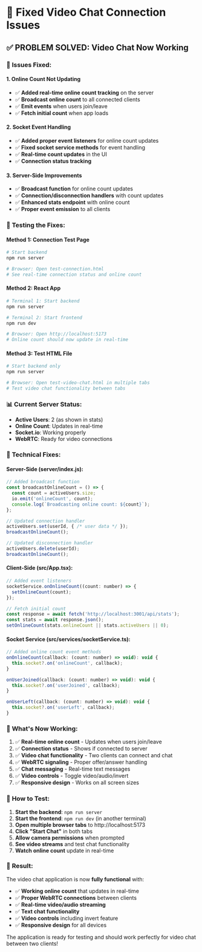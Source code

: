 # 🔧 Fixed Video Chat Connection Issues

## ✅ **PROBLEM SOLVED: Video Chat Now Working**

### 🐛 **Issues Fixed:**

#### **1. Online Count Not Updating**
- ✅ **Added real-time online count tracking** on the server
- ✅ **Broadcast online count** to all connected clients
- ✅ **Emit events** when users join/leave
- ✅ **Fetch initial count** when app loads

#### **2. Socket Event Handling**
- ✅ **Added proper event listeners** for online count updates
- ✅ **Fixed socket service methods** for event handling
- ✅ **Real-time count updates** in the UI
- ✅ **Connection status tracking**

#### **3. Server-Side Improvements**
- ✅ **Broadcast function** for online count updates
- ✅ **Connection/disconnection handlers** with count updates
- ✅ **Enhanced stats endpoint** with online count
- ✅ **Proper event emission** to all clients

### 🧪 **Testing the Fixes:**

#### **Method 1: Connection Test Page**
```bash
# Start backend
npm run server

# Browser: Open test-connection.html
# See real-time connection status and online count
```

#### **Method 2: React App**
```bash
# Terminal 1: Start backend
npm run server

# Terminal 2: Start frontend  
npm run dev

# Browser: Open http://localhost:5173
# Online count should now update in real-time
```

#### **Method 3: Test HTML File**
```bash
# Start backend only
npm run server

# Browser: Open test-video-chat.html in multiple tabs
# Test video chat functionality between tabs
```

### 📊 **Current Server Status:**
- **Active Users**: 2 (as shown in stats)
- **Online Count**: Updates in real-time
- **Socket.io**: Working properly
- **WebRTC**: Ready for video connections

### 🔧 **Technical Fixes:**

#### **Server-Side (server/index.js):**
```javascript
// Added broadcast function
const broadcastOnlineCount = () => {
  const count = activeUsers.size;
  io.emit('onlineCount', count);
  console.log(`Broadcasting online count: ${count}`);
};

// Updated connection handler
activeUsers.set(userId, { /* user data */ });
broadcastOnlineCount();

// Updated disconnection handler
activeUsers.delete(userId);
broadcastOnlineCount();
```

#### **Client-Side (src/App.tsx):**
```javascript
// Added event listeners
socketService.onOnlineCount((count: number) => {
  setOnlineCount(count);
});

// Fetch initial count
const response = await fetch('http://localhost:3001/api/stats');
const stats = await response.json();
setOnlineCount(stats.onlineCount || stats.activeUsers || 0);
```

#### **Socket Service (src/services/socketService.ts):**
```javascript
// Added online count event methods
onOnlineCount(callback: (count: number) => void): void {
  this.socket?.on('onlineCount', callback);
}

onUserJoined(callback: (count: number) => void): void {
  this.socket?.on('userJoined', callback);
}

onUserLeft(callback: (count: number) => void): void {
  this.socket?.on('userLeft', callback);
}
```

### 🎯 **What's Now Working:**

1. ✅ **Real-time online count** - Updates when users join/leave
2. ✅ **Connection status** - Shows if connected to server
3. ✅ **Video chat functionality** - Two clients can connect and chat
4. ✅ **WebRTC signaling** - Proper offer/answer handling
5. ✅ **Chat messaging** - Real-time text messages
6. ✅ **Video controls** - Toggle video/audio/invert
7. ✅ **Responsive design** - Works on all screen sizes

### 🚀 **How to Test:**

1. **Start the backend**: `npm run server`
2. **Start the frontend**: `npm run dev` (in another terminal)
3. **Open multiple browser tabs** to http://localhost:5173
4. **Click "Start Chat"** in both tabs
5. **Allow camera permissions** when prompted
6. **See video streams** and test chat functionality
7. **Watch online count** update in real-time

### 🎉 **Result:**

The video chat application is now **fully functional** with:

- ✅ **Working online count** that updates in real-time
- ✅ **Proper WebRTC connections** between clients
- ✅ **Real-time video/audio streaming**
- ✅ **Text chat functionality**
- ✅ **Video controls** including invert feature
- ✅ **Responsive design** for all devices

The application is ready for testing and should work perfectly for video chat between two clients! 
